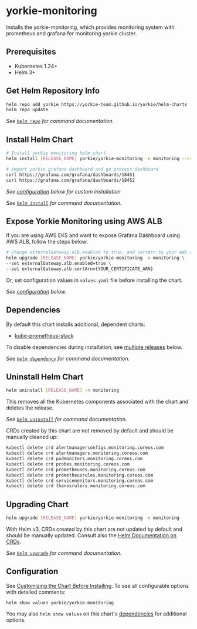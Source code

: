 # yorkie-monitoring

Installs the yorkie-monitoring, which provides monitoring system with prometheus and grafana for monitoring yorkie cluster.

## Prerequisites

- Kubernetes 1.24+
- Helm 3+

## Get Helm Repository Info

```bash
helm repo add yorkie https://yorkie-team.github.io/yorkie/helm-charts
helm repo update
```

_See [`helm repo`](https://helm.sh/docs/helm/helm_repo/) for command documentation._

## Install Helm Chart

```bash
# Install yorkie monitoring helm chart
helm install [RELEASE_NAME] yorkie/yorkie-monitoring -n monitoring --create-namespace

# import yorkie grafana dashboard and go process dashboard
curl https://grafana.com/grafana/dashboards/18451
curl https://grafana.com/grafana/dashboards/18452
```

_See [configuration](#configuration) below for custom installation_

_See [`helm install`](https://helm.sh/docs/helm/helm_install/) for command documentation._

## Expose Yorkie Monitoring using AWS ALB

If you are using AWS EKS and want to expose Grafana Dashboard using AWS ALB, follow the steps below:

```bash
# Change externalGateway.alb.enabled to true, and certArn to your AWS certificate ARN issued in AWS Certificate Manager
helm upgrade [RELEASE_NAME] yorkie/yorkie-monitoring -n monitoring \
--set externalGateway.alb.enabled=true \
--set externalGateway.alb.certArn={YOUR_CERTIFICATE_ARN}
```

Or, set configuration values in `values.yaml` file before installing the chart.

_See [configuration](#configuration) below._

## Dependencies

By default this chart installs additional, dependent charts:

- [kube-prometheus-stack](https://github.com/prometheus-community/helm-charts/tree/main/charts/kube-prometheus-stack)

To disable dependencies during installation, see [multiple releases](#multiple-releases) below.

_See [`helm dependency`](https://helm.sh/docs/helm/helm_dependency/) for command documentation._

## Uninstall Helm Chart

```bash
helm uninstall [RELEASE_NAME] -n monitoring
```

This removes all the Kubernetes components associated with the chart and deletes the release.

_See [`helm uninstall`](https://helm.sh/docs/helm/helm_uninstall/) for command documentation._

CRDs created by this chart are not removed by default and should be manually cleaned up:

```bash
kubectl delete crd alertmanagerconfigs.monitoring.coreos.com
kubectl delete crd alertmanagers.monitoring.coreos.com
kubectl delete crd podmonitors.monitoring.coreos.com
kubectl delete crd probes.monitoring.coreos.com
kubectl delete crd prometheuses.monitoring.coreos.com
kubectl delete crd prometheusrules.monitoring.coreos.com
kubectl delete crd servicemonitors.monitoring.coreos.com
kubectl delete crd thanosrulers.monitoring.coreos.com
```

## Upgrading Chart

```bash
helm upgrade [RELEASE_NAME] yorkie/yorkie-monitoring -n monitoring
```

With Helm v3, CRDs created by this chart are not updated by default and should be manually updated.
Consult also the [Helm Documentation on CRDs](https://helm.sh/docs/chart_best_practices/custom_resource_definitions).

_See [`helm upgrade`](https://helm.sh/docs/helm/helm_upgrade/) for command documentation._

## Configuration

See [Customizing the Chart Before Installing](https://helm.sh/docs/intro/using_helm/#customizing-the-chart-before-installing). To see all configurable options with detailed comments:

```console
helm show values yorkie/yorkie-monitoring
```

You may also `helm show values` on this chart's [dependencies](#dependencies) for additional options.